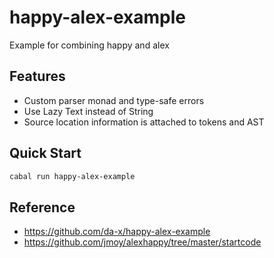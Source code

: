 # happy-alex-example

Example for combining happy and alex

## Features
- Custom parser monad and type-safe errors
- Use Lazy Text instead of String
- Source location information is attached to tokens and AST

## Quick Start
```sh
cabal run happy-alex-example
```

## Reference
- https://github.com/da-x/happy-alex-example
- https://github.com/jmoy/alexhappy/tree/master/startcode

